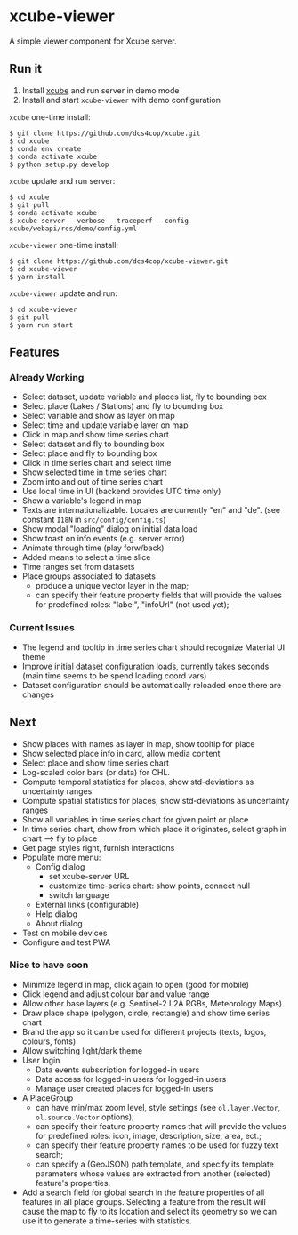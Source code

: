 # xcube-viewer

A simple viewer component for Xcube server.

## Run it

1. Install [xcube](https://github.com/dcs4cop/xcube) and run server in demo mode
2. Install and start `xcube-viewer` with demo configuration

`xcube` one-time install:

    $ git clone https://github.com/dcs4cop/xcube.git
    $ cd xcube
    $ conda env create
    $ conda activate xcube
    $ python setup.py develop  

    
`xcube` update and run server:

    $ cd xcube
    $ git pull
    $ conda activate xcube  
    $ xcube server --verbose --traceperf --config xcube/webapi/res/demo/config.yml  
    


`xcube-viewer` one-time install:

    $ git clone https://github.com/dcs4cop/xcube-viewer.git
    $ cd xcube-viewer
    $ yarn install

`xcube-viewer` update and run:

    $ cd xcube-viewer
    $ git pull
    $ yarn run start


## Features

### Already Working

* Select dataset, update variable and places list, fly to bounding box
* Select place (Lakes / Stations) and fly to bounding box
* Select variable and show as layer on map
* Select time and update variable layer on map
* Click in map and show time series chart
* Select dataset and fly to bounding box
* Select place and fly to bounding box
* Click in time series chart and select time
* Show selected time in time series chart
* Zoom into and out of time series chart
* Use local time in UI (backend provides UTC time only)
* Show a variable's legend in map
* Texts are internationalizable. Locales are currently "en" and "de". (see constant `I18N` in `src/config/config.ts`)
* Show modal "loading" dialog on initial data load
* Show toast on info events (e.g. server error) 
* Animate through time (play forw/back)
* Added means to select a time slice
* Time ranges set from datasets
* Place groups associated to datasets
  - produce a unique vector layer in the map;
  - can specify their feature property fields that will provide the values for predefined roles:
    "label", "infoUrl" (not used yet);

### Current Issues

* The legend and tooltip in time series chart should recognize Material UI theme
* Improve initial dataset configuration loads, currently takes seconds (main time seems to be spend loading coord vars) 
* Dataset configuration should be automatically reloaded once there are changes 

## Next

* Show places with names as layer in map, show tooltip for place
* Show selected place info in card, allow media content
* Select place and show time series chart
* Log-scaled color bars (or data) for CHL.
* Compute temporal statistics for places, show std-deviations as uncertainty ranges
* Compute spatial statistics for places, show std-deviations as uncertainty ranges
* Show all variables in time series chart for given point or place
* In time series chart, show from which place it originates, select graph in chart --> fly to place
* Get page styles right, furnish interactions
* Populate more menu:
  * Config dialog
    - set xcube-server URL
    - customize time-series chart: show points, connect null
    - switch language
  * External links (configurable)
  * Help dialog 
  * About dialog
* Test on mobile devices
* Configure and test PWA

### Nice to have soon

* Minimize legend in map, click again to open (good for mobile) 
* Click legend and adjust colour bar and value range
* Allow other base layers (e.g. Sentinel-2 L2A RGBs, Meteorology Maps)
* Draw place shape (polygon, circle, rectangle) and show time series chart
* Brand the app so it can be used for different projects (texts, logos, colours, fonts)
* Allow switching light/dark theme
* User login
    - Data events subscription for logged-in users 
    - Data access for logged-in users for logged-in users 
    - Manage user created places for logged-in users
* A PlaceGroup
    - can have min/max zoom level, style settings (see `ol.layer.Vector`, `ol.source.Vector` options);
    - can specify their feature property names that will provide the values for predefined roles:
      icon, image, description, size, area, ect.;
    - can specify their feature property names to be used for fuzzy text search;
    - can specify a (GeoJSON) path template, and specify its template parameters
      whose values are extracted from another (selected) feature's properties.
* Add a search field for global search in the feature properties of all features in all place groups.
  Selecting a feature from the result will cause the map to fly to its location and select its geometry so we can
  use it to generate a time-series with statistics.



